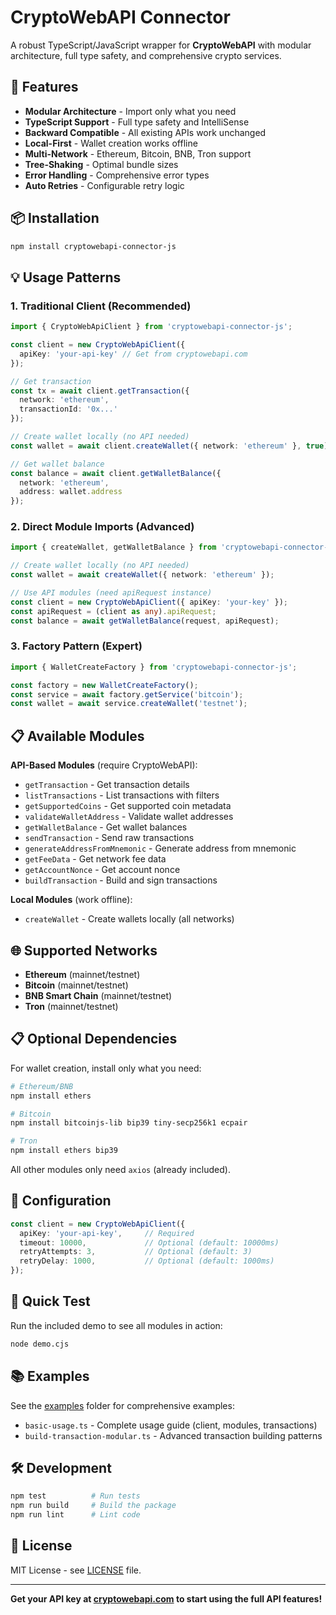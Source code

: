 # CryptoWebAPI Connector

A robust TypeScript/JavaScript wrapper for **CryptoWebAPI** with modular architecture, full type safety, and comprehensive crypto services.

## 🚀 Features

- **Modular Architecture** - Import only what you need
- **TypeScript Support** - Full type safety and IntelliSense
- **Backward Compatible** - All existing APIs work unchanged
- **Local-First** - Wallet creation works offline
- **Multi-Network** - Ethereum, Bitcoin, BNB, Tron support
- **Tree-Shaking** - Optimal bundle sizes
- **Error Handling** - Comprehensive error types
- **Auto Retries** - Configurable retry logic

## 📦 Installation

```bash
npm install cryptowebapi-connector-js
```

## 💡 Usage Patterns

### 1. Traditional Client (Recommended)
```typescript
import { CryptoWebApiClient } from 'cryptowebapi-connector-js';

const client = new CryptoWebApiClient({ 
  apiKey: 'your-api-key' // Get from cryptowebapi.com
});

// Get transaction
const tx = await client.getTransaction({
  network: 'ethereum',
  transactionId: '0x...'
});

// Create wallet locally (no API needed)
const wallet = await client.createWallet({ network: 'ethereum' }, true);

// Get wallet balance
const balance = await client.getWalletBalance({
  network: 'ethereum',
  address: wallet.address
});
```

### 2. Direct Module Imports (Advanced)
```typescript
import { createWallet, getWalletBalance } from 'cryptowebapi-connector-js';

// Create wallet locally (no API needed)
const wallet = await createWallet({ network: 'ethereum' });

// Use API modules (need apiRequest instance)
const client = new CryptoWebApiClient({ apiKey: 'your-key' });
const apiRequest = (client as any).apiRequest;
const balance = await getWalletBalance(request, apiRequest);
```

### 3. Factory Pattern (Expert)
```typescript
import { WalletCreateFactory } from 'cryptowebapi-connector-js';

const factory = new WalletCreateFactory();
const service = await factory.getService('bitcoin');
const wallet = await service.createWallet('testnet');
```

## 📋 Available Modules

**API-Based Modules** (require CryptoWebAPI):
- `getTransaction` - Get transaction details
- `listTransactions` - List transactions with filters  
- `getSupportedCoins` - Get supported coin metadata
- `validateWalletAddress` - Validate wallet addresses
- `getWalletBalance` - Get wallet balances
- `sendTransaction` - Send raw transactions
- `generateAddressFromMnemonic` - Generate address from mnemonic
- `getFeeData` - Get network fee data
- `getAccountNonce` - Get account nonce
- `buildTransaction` - Build and sign transactions

**Local Modules** (work offline):
- `createWallet` - Create wallets locally (all networks)

## 🌐 Supported Networks

- **Ethereum** (mainnet/testnet)
- **Bitcoin** (mainnet/testnet)
- **BNB Smart Chain** (mainnet/testnet)
- **Tron** (mainnet/testnet)

## 📋 Optional Dependencies

For wallet creation, install only what you need:

```bash
# Ethereum/BNB
npm install ethers

# Bitcoin  
npm install bitcoinjs-lib bip39 tiny-secp256k1 ecpair

# Tron
npm install ethers bip39
```

All other modules only need `axios` (already included).

## 🔧 Configuration

```typescript
const client = new CryptoWebApiClient({
  apiKey: 'your-api-key',     // Required
  timeout: 10000,             // Optional (default: 10000ms)
  retryAttempts: 3,           // Optional (default: 3)
  retryDelay: 1000,           // Optional (default: 1000ms)
});
```

## 🎯 Quick Test

Run the included demo to see all modules in action:

```bash
node demo.cjs
```

## 📚 Examples

See the [examples](./examples/) folder for comprehensive examples:
- `basic-usage.ts` - Complete usage guide (client, modules, transactions)
- `build-transaction-modular.ts` - Advanced transaction building patterns

## 🛠️ Development

```bash
npm test          # Run tests
npm run build     # Build the package
npm run lint      # Lint code
```

## 📄 License

MIT License - see [LICENSE](./LICENSE) file.

---

**Get your API key at [cryptowebapi.com](https://cryptowebapi.com) to start using the full API features!**
